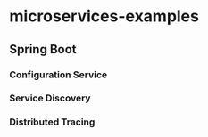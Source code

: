# microservices-examples
## Spring Boot
### Configuration Service
### Service Discovery
### Distributed Tracing
